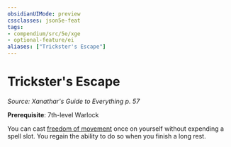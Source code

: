 ```yaml
---
obsidianUIMode: preview
cssclasses: json5e-feat
tags:
- compendium/src/5e/xge
- optional-feature/ei
aliases: ["Trickster's Escape"]
---
```

# Trickster's Escape
*Source: Xanathar's Guide to Everything p. 57*  

**Prerequisite**: 7th-level Warlock

You can cast [freedom of movement](freedom-of-movement.md) once on yourself without expending a spell slot. You regain the ability to do so when you finish a long rest.